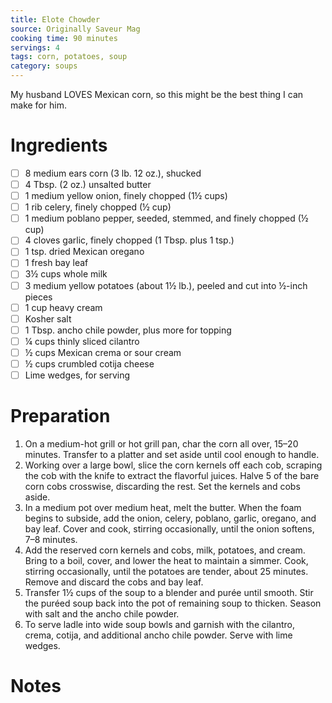 ```yaml
---
title: Elote Chowder
source: Originally Saveur Mag
cooking time: 90 minutes
servings: 4
tags: corn, potatoes, soup
category: soups
---
```


My husband LOVES Mexican corn, so this might be the best thing I can make for him.

Ingredients
===========

* [ ] 8 medium ears corn (3 lb. 12 oz.), shucked
* [ ] 4 Tbsp. (2 oz.) unsalted butter
* [ ] 1 medium yellow onion, finely chopped (1½ cups)
* [ ] 1 rib celery, finely chopped (½ cup)
* [ ] 1 medium poblano pepper, seeded, stemmed, and finely chopped (½ cup)
* [ ] 4 cloves garlic, finely chopped (1 Tbsp. plus 1 tsp.)
* [ ] 1 tsp. dried Mexican oregano
* [ ] 1 fresh bay leaf
* [ ] 3½ cups whole milk
* [ ] 3 medium yellow potatoes (about 1½ lb.), peeled and cut into ½-inch pieces
* [ ] 1 cup heavy cream
* [ ] Kosher salt
* [ ] 1 Tbsp. ancho chile powder, plus more for topping
* [ ] ¼ cups thinly sliced cilantro
* [ ] ½ cups Mexican crema or sour cream
* [ ] ½ cups crumbled cotija cheese
* [ ] Lime wedges, for serving

Preparation
===========
1. On a medium-hot grill or hot grill pan, char the corn all over, 15–20 minutes. Transfer to a platter and set aside until cool enough to handle.
2. Working over a large bowl, slice the corn kernels off each cob, scraping the cob with the knife to extract the flavorful juices. Halve 5 of the bare corn cobs crosswise, discarding the rest. Set the kernels and cobs aside.
3. In a medium pot over medium heat, melt the butter. When the foam begins to subside, add the onion, celery, poblano, garlic, oregano, and bay leaf. Cover and cook, stirring occasionally, until the onion softens, 7–8 minutes.
4. Add the reserved corn kernels and cobs, milk, potatoes, and cream. Bring to a boil, cover, and lower the heat to maintain a simmer. Cook, stirring occasionally, until the potatoes are tender, about 25 minutes. Remove and discard the cobs and bay leaf.
5. Transfer 1½ cups of the soup to a blender and purée until smooth. Stir the puréed soup back into the pot of remaining soup to thicken. Season with salt and the ancho chile powder.
6. To serve ladle into wide soup bowls and garnish with the cilantro, crema, cotija, and additional ancho chile powder. Serve with lime wedges.

Notes
=====
